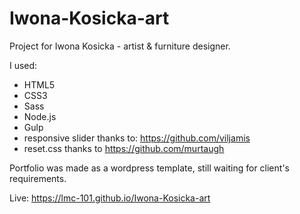 # Iwona-Kosicka-art

Project for Iwona Kosicka - artist & furniture designer.

I used:

- HTML5
- CSS3
- Sass
- Node.js
- Gulp
- responsive slider thanks to: https://github.com/viljamis
- reset.css thanks to https://github.com/murtaugh

Portfolio was made as a wordpress template, still waiting for client's requirements.

Live: https://lmc-101.github.io/Iwona-Kosicka-art
